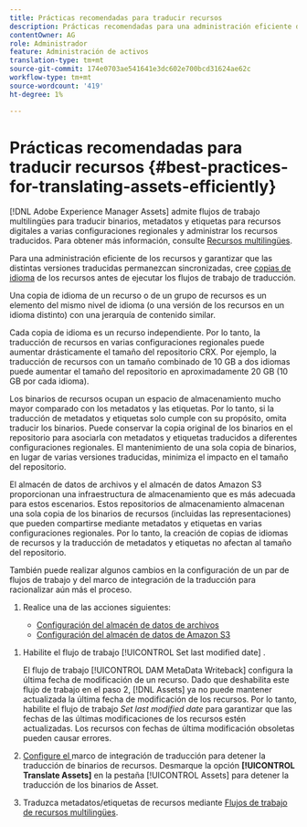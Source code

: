 ```yaml
---
title: Prácticas recomendadas para traducir recursos
description: Prácticas recomendadas para una administración eficiente de los recursos con el fin de sincronizar varias versiones traducidas y optimizar los flujos de trabajo de traducción.
contentOwner: AG
role: Administrador
feature: Administración de activos
translation-type: tm+mt
source-git-commit: 174e0703ae541641e3dc602e700bcd31624ae62c
workflow-type: tm+mt
source-wordcount: '419'
ht-degree: 1%

---
```



# Prácticas recomendadas para traducir recursos {#best-practices-for-translating-assets-efficiently}

[!DNL Adobe Experience Manager Assets] admite flujos de trabajo multilingües para traducir binarios, metadatos y etiquetas para recursos digitales a varias configuraciones regionales y administrar los recursos traducidos. Para obtener más información, consulte [Recursos multilingües](multilingual-assets.md).

Para una administración eficiente de los recursos y garantizar que las distintas versiones traducidas permanezcan sincronizadas, cree [copias de idioma](preparing-assets-for-translation.md) de los recursos antes de ejecutar los flujos de trabajo de traducción.

Una copia de idioma de un recurso o de un grupo de recursos es un elemento del mismo nivel de idioma (o una versión de los recursos en un idioma distinto) con una jerarquía de contenido similar.

Cada copia de idioma es un recurso independiente. Por lo tanto, la traducción de recursos en varias configuraciones regionales puede aumentar drásticamente el tamaño del repositorio CRX. Por ejemplo, la traducción de recursos con un tamaño combinado de 10 GB a dos idiomas puede aumentar el tamaño del repositorio en aproximadamente 20 GB (10 GB por cada idioma).

Los binarios de recursos ocupan un espacio de almacenamiento mucho mayor comparado con los metadatos y las etiquetas. Por lo tanto, si la traducción de metadatos y etiquetas solo cumple con su propósito, omita traducir los binarios. Puede conservar la copia original de los binarios en el repositorio para asociarla con metadatos y etiquetas traducidos a diferentes configuraciones regionales. El mantenimiento de una sola copia de binarios, en lugar de varias versiones traducidas, minimiza el impacto en el tamaño del repositorio.

El almacén de datos de archivos y el almacén de datos Amazon S3 proporcionan una infraestructura de almacenamiento que es más adecuada para estos escenarios. Estos repositorios de almacenamiento almacenan una sola copia de los binarios de recursos (incluidas las representaciones) que pueden compartirse mediante metadatos y etiquetas en varias configuraciones regionales. Por lo tanto, la creación de copias de idiomas de recursos y la traducción de metadatos y etiquetas no afectan al tamaño del repositorio.

También puede realizar algunos cambios en la configuración de un par de flujos de trabajo y del marco de integración de la traducción para racionalizar aún más el proceso.

1. Realice una de las acciones siguientes:

   * [Configuración del almacén de datos de archivos](/help/sites-deploying/data-store-config.md)
   * [Configuración del almacén de datos de Amazon S3](/help/sites-deploying/data-store-config.md)

<!--
1. Disable the [DAM MetaData Write-back](/help/sites-administering/workflow-offloader.md#disable-offloading) workflow.

   As the name suggests, the [!UICONTROL DAM Metadata Writeback] workflow rewrites the metadata to the binary file. Because the metadata changes after translation, writing it back to the binary file generates a different binary for a language copy.

   >[!NOTE]
   >
   >Disabling the [!UICONTROL DAM MetaData Writeback] workflow turns off XMP metadata write-back on asset binaries. Consequently, future metadata changes are no longer be saved within the assets. Evaluate the consequences before disabling this workflow.
-->

1. Habilite el flujo de trabajo [!UICONTROL Set last modified date] .

   El flujo de trabajo [!UICONTROL DAM MetaData Writeback] configura la última fecha de modificación de un recurso. Dado que deshabilita este flujo de trabajo en el paso 2, [!DNL Assets] ya no puede mantener actualizada la última fecha de modificación de los recursos. Por lo tanto, habilite el flujo de trabajo *Set last modified date* para garantizar que las fechas de las últimas modificaciones de los recursos estén actualizadas. Los recursos con fechas de última modificación obsoletas pueden causar errores.

1. [Configure el ](/help/sites-administering/tc-tic.md) marco de integración de traducción para detener la traducción de binarios de recursos. Desmarque la opción **[!UICONTROL Translate Assets]** en la pestaña [!UICONTROL Assets] para detener la traducción de los binarios de Asset.
1. Traduzca metadatos/etiquetas de recursos mediante [Flujos de trabajo de recursos multilingües](multilingual-assets.md).
